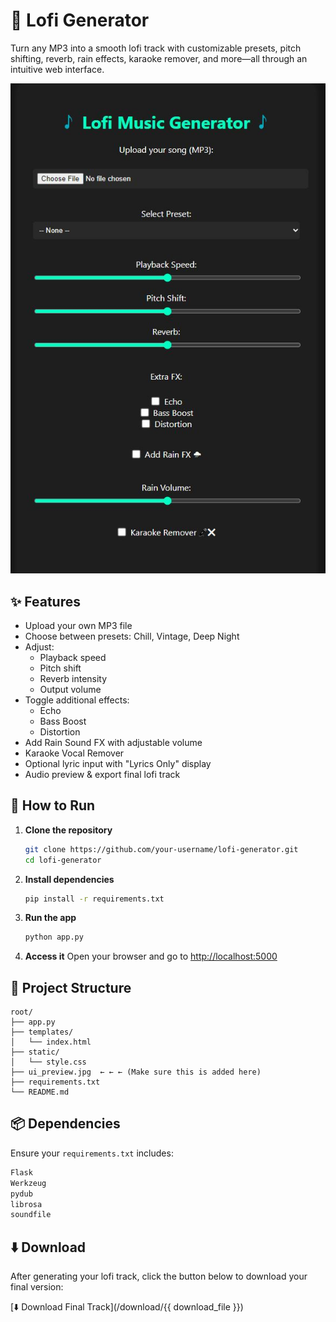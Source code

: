 # 🎵 Lofi Generator

Turn any MP3 into a smooth lofi track with customizable presets, pitch shifting, reverb, rain effects, karaoke remover, and more—all through an intuitive web interface.

![UI Preview](ui_preview.jpg)

## ✨ Features

- Upload your own MP3 file
- Choose between presets: Chill, Vintage, Deep Night
- Adjust:
  - Playback speed
  - Pitch shift
  - Reverb intensity
  - Output volume
- Toggle additional effects:
  - Echo
  - Bass Boost
  - Distortion
- Add Rain Sound FX with adjustable volume
- Karaoke Vocal Remover
- Optional lyric input with "Lyrics Only" display
- Audio preview & export final lofi track

## 🚀 How to Run

1. **Clone the repository**
   ```bash
   git clone https://github.com/your-username/lofi-generator.git
   cd lofi-generator
   ```

2. **Install dependencies**
   ```bash
   pip install -r requirements.txt
   ```

3. **Run the app**
   ```bash
   python app.py
   ```

4. **Access it**
   Open your browser and go to [http://localhost:5000](http://localhost:5000)

## 📁 Project Structure

```
root/
├── app.py
├── templates/
│   └── index.html
├── static/
│   └── style.css
├── ui_preview.jpg  ← ← ← (Make sure this is added here)
├── requirements.txt
└── README.md
```

## 📦 Dependencies

Ensure your `requirements.txt` includes:
```txt
Flask
Werkzeug
pydub
librosa
soundfile
```

## ⬇️ Download

After generating your lofi track, click the button below to download your final version:

[⬇️ Download Final Track](/download/{{ download_file }})
